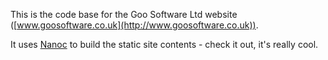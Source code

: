 This is the code base for the Goo Software Ltd website ([www.goosoftware.co.uk](http://www.goosoftware.co.uk)). 

It uses [Nanoc](http://nanoc.stoneship.org/) to build the static site contents - check it out, it's really cool.